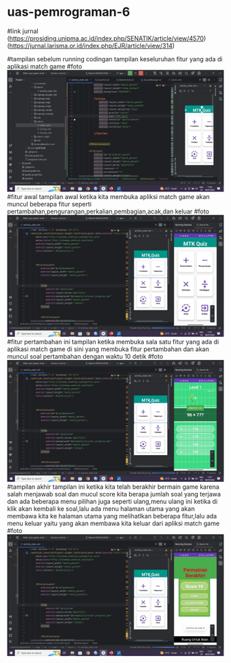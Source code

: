 # uas-pemrograman-6
#link jurnal
(https://prosiding.unipma.ac.id/index.php/SENATIK/article/view/4570)
(https://jurnal.larisma.or.id/index.php/EJR/article/view/314)

#tampilan sebelum running
codingan tampilan keseluruhan fitur yang ada di aplikasi match game
#foto
![alt text](https://github.com/maemuna/uas-pemrograman-6/blob/main/tampilan%20%20coding.jpg?raw=true)
#fitur awal
tampilan awal ketika kita membuka apliksi match game akan muncul beberapa fitur seperti pertambahan,pengurangan,perkalian,pembagian,acak,dan keluar
#foto
![alt text](https://github.com/maemuna/uas-pemrograman-6/blob/main/tampilan%20pertama.jpg?raw=true)
#fitur pertambahan
ini tampilan ketika membuka sala satu fitur yang ada di aplikasi match game di sini yang membuka fitur pertambahan dan akan muncul soal pertambahan dengan waktu 10 detik
#foto
![alt text](https://github.com/maemuna/uas-pemrograman-6/blob/main/tampilan%20soal.jpg?raw=true)
#tampilan akhir
tampilan ini ketika kita telah berakhir bermain  game karena salah menjawab soal dan mucul score kita berapa jumlah soal yang terjawa dan ada beberapa menu pilihan juga seperti ulang,menu ulang ini ketika di klik akan kembali ke soal,lalu ada menu halaman utama yang akan membawa kita ke halaman utama yang melihatlkan beberapa fitur,lalu ada menu keluar yaitu yang akan membawa kita keluar dari apliksi match game
#foto
![alt text](https://github.com/maemuna/uas-pemrograman-6/blob/main/tampilan%20akhir%20aplikasi.jpg?raw=true)

